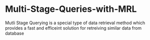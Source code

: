 # Multi-Stage-Queries-with-MRL
Mutli Stage Querying is a special type of data retrieval method which provides a fast and efficeint solution for retreiving similar data from database
